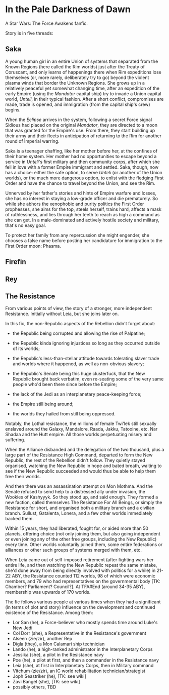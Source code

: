 # In the Pale Darkness of Dawn

A Star Wars: The Force Awakens fanfic.

Story is in five threads:

## Saka

A young human girl in an entire Union of systems that separated from the Known
Regions (here called the Rim worlds) just after the Treaty of Coruscant, and
only learns of happenings there when Rim expeditions lose themselves (or, more
rarely, deliberately try to go) beyond the violent plasma winds that border the
Unknown Regions. She grows up in a relatively peaceful yet somewhat changing
time, after an expedition of the early Empire (using the _Mandator_ capital
ship) try to invade a Union capital world, _Unteli_, in their typical fashion.
After a short conflict, compromises are made, trade is opened, and immigration
(from the capital ship's crew) begins.

When the _Eclipse_ arrives in the system, following a secret Force signal
Sidious had placed on the original _Mandator_, they are directed to a moon that
was granted for the Empire's use. From there, they start building up their army
and their fleets in anticipation of returning to the Rim for another round of
Imperial warring. 

Saka is a teenager chaffing, like her mother before her, at the confines of
their home system. Her mother had no opportunities to escape beyond a service
in _Unteli_'s first military and then community corps, after which she fell in
love with a former Empire immigrant and settled. Saka, though, now has a
choice: either the safe option, to serve _Unteli_ (or another of the Union
worlds), or the much more dangerous option, to enlist with the fledging First
Order and have the chance to travel beyond the Union, and see the Rim.

Unnerved by her father's stories and hints of Empire warfare and losses, she
has no interest in staying a low-grade officer and die prematurely. So while
she abhors the xenophobic and purity politics the First Order prophesses, she
aims for the top, steels herself, trains hard, affects a mask of ruthlessness,
and lies through her teeth to reach as high a command as she can get. In a
male-dominated and actively hostile society and military, that's no easy goal.

To protect her family from any repercussion she might engender, she chooses a
false name before posting her candidature for immigration to the First Order
moon: Phasma.

## Firefin

## Rey

## The Resistance

From various points of view, the story of a stronger, more independent
Resistance. Initially without Leia, but she joins later on.

In this fic, the non-Republic aspects of the Rebellion didn't forget about:

- the Republic being corrupted and allowing the rise of Palpatine;

- the Republic kinda ignoring injustices so long as they occurred outside of
  its worlds;

- the Republic's less-than-stellar attitude towards tolerating slaver trade and
  worlds where it happened, as well as non-obvious slavery;

- the Republic's Senate being this huge clusterfuck, that the New Republic
  brought back verbatim, even re-seating some of the very same people who'd
  been there since before the Empire;

- the lack of the Jedi as an interplanetary peace-keeping force;

- the Empire still being around;

- the worlds they hailed from still being oppressed.

Notably, the Lothal resistance, the millions of female Twi'lek still sexually
enslaved around the Galaxy, Mandalore, Raada, Jakku, Tatooine, etc. Nar Shadaa
and the Hutt empire. All those worlds perpetuating misery and suffering.

When the Alliance disbanded and the delegation of the two thousand, plus a
large part of the Resistance High Command, departed to form the New Republic,
the rest of the Rebellion didn't follow. They quietly stayed organised,
watching the New Republic in hope and bated breath, waiting to see if the New
Republic succeeded and would thus be able to help them free their worlds.

And then there was an assassination attempt on Mon Mothma. And the Senate
refused to send help to a distressed ally under invasion, the Wookies of
Kashyyyk. So they stood up, and said enough. They formed a new faction, called
themselves The Resistance For All Beings, or simply the Resistance for short,
and organised both a military branch and a civilian branch. Sullust, Gatalenta,
Lonera, and a few other worlds immediately backed them.

Within 15 years, they had liberated, fought for, or aided more than 50 planets,
offering choice (not only joining them, but also going independent or even
joining any of the other free groups, including the New Republic) every time. Other worlds voluntarily joined them, some entire federations or alliances or other such groups of systems merged with them, etc.

When Leia came out of self-imposed retirement (after fighting wars her entire
life, and then watching the New Republic repeat the same mistake, she'd done
away from being directly involved with politics for a while) in 21-22 ABY, the
Resistance counted 112 worlds, 98 of which were economic members, and 79 who
had representatives on the governmental body [TK: Chamber? Parliament?
Council?]. At TFA#End (around 34-35 ABY), membership was upwards of 170 worlds.

The fic follows various people at various times when they had a significant (in
terms of plot and story) influence on the development and continued existence
of the Resistance. Among them:

- Lor San (he), a Force-believer who mostly spends time around Luke's New Jedi
- Col Dorr (she), a Representative in the Resistance's government
- Alseen (zie/zir), another Rep
- Digla (they), a Mon Calamari ship technician
- Lando (he), a high-ranked administrator in the Interplanetary Corps
- Jessika (she), a pilot in the Resistance navy
- Poe (he), a pilot at first, and then a commander in the Resistance navy
- Leia (she), at first in Interplanetary Corps, then in Military command
- Vitchum (zie/zir), an IC world rehabilitation technician/strategist
- Joph Seastriker (he), [TK: see wiki]
- Zavi Bangel (she), [TK: see wiki]
- possibly others, TBD

